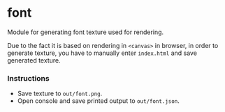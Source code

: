 # font

Module for generating font texture used for rendering.

Due to the fact it is based on rendering in `<canvas>` in browser, in order to generate texture, you have to manually enter `index.html` and save generated texture.

### Instructions

- Save texture to `out/font.png`.
- Open console and save printed output to `out/font.json`.

